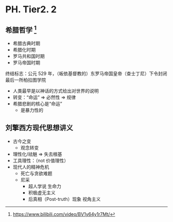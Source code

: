 # PH. Tier2. 2
## 希腊哲学 [^1]
* 希腊古典时期
* 希腊化时期
* 罗马共和国时期
* 罗马帝国时期

终结标志：公元 529 年，（皈依基督教的）东罗马帝国皇帝（查士丁尼）下令封闭最后一所柏拉图学院

* 人类最早是以神话的方式给出对世界的说明
* 转变：“命运” ⇒ 必然性 ⇒ 规律
* 希腊悲剧的核心是“命运”
	* 是暴力性的

## 刘擎西方现代思想讲义
* 古今之变
	* 观念转变
* 理性化/祛魅 ⇒ 失去根基
* 工具理性：（not 价值理性）
* 现代人的精神危机
	* 死亡与贪欲难题
	* 尼采
		* 超人学说 生命力
		* 积极虚无主义
		* 后真相（Post-truth）现象 视角主义

[^1]: <https://www.bilibili.com/video/BV1y64y1r7Mt/>
